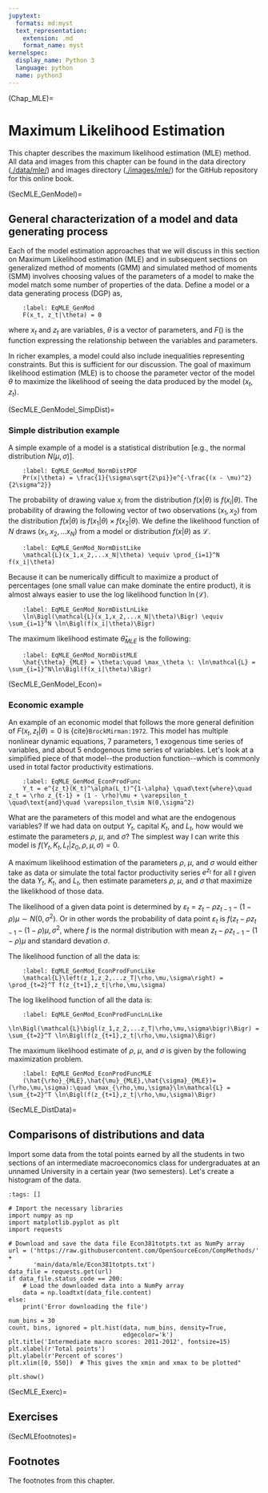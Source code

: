 ```yaml
---
jupytext:
  formats: md:myst
  text_representation:
    extension: .md
    format_name: myst
kernelspec:
  display_name: Python 3
  language: python
  name: python3
---
```


(Chap_MLE)=
# Maximum Likelihood Estimation

This chapter describes the maximum likelihood estimation (MLE) method. All data and images from this chapter can be found in the data directory ([./data/mle/](https://github.com/OpenSourceEcon/CompMethods/tree/main/data/mle/)) and images directory ([./images/mle/](https://github.com/OpenSourceEcon/CompMethods/tree/main/images/mle/)) for the GitHub repository for this online book.


(SecMLE_GenModel)=
## General characterization of a model and data generating process

Each of the model estimation approaches that we will discuss in this section on Maximum Likelihood estimation (MLE) and in subsequent sections on generalized method of moments (GMM) and simulated method of moments (SMM) involves choosing values of the parameters of a model to make the model match some number of properties of the data. Define a model or a data generating process (DGP) as,

```{math}
    :label: EqMLE_GenMod
    F(x_t, z_t|\theta) = 0
```

where $x_t$ and $z_t$ are variables, $\theta$ is a vector of parameters, and $F()$ is the function expressing the relationship between the variables and parameters.

In richer examples, a model could also include inequalities representing constraints. But this is sufficient for our discussion. The goal of maximum likelihood estimation (MLE) is to choose the parameter vector of the model $\theta$ to maximize the likelihood of seeing the data produced by the model $(x_t, z_t)$.


(SecMLE_GenModel_SimpDist)=
### Simple distribution example

A simple example of a model is a statistical distribution [e.g., the normal distribution $N(\mu, \sigma)$].

```{math}
    :label: EqMLE_GenMod_NormDistPDF
    Pr(x|\theta) = \frac{1}{\sigma\sqrt{2\pi}}e^{-\frac{(x - \mu)^2}{2\sigma^2}}
```

The probability of drawing value $x_i$ from the distribution $f(x|\theta)$ is $f(x_i|\theta)$. The probability of drawing the following vector of two observations $(x_1,x_2)$ from the distribution $f(x|\theta)$ is $f(x_1|\theta)\times f(x_2|\theta)$. We define the likelihood function of $N$ draws $(x_1,x_2,...x_N)$ from a model or distribution $f(x|\theta)$ as $\mathcal{L}$.

```{math}
    :label: EqMLE_GenMod_NormDistLike
    \mathcal{L}(x_1,x_2,...x_N|\theta) \equiv \prod_{i=1}^N f(x_i|\theta)
```

Because it can be numerically difficult to maximize a product of percentages (one small value can make dominate the entire product), it is almost always easier to use the log likelihood function $\ln(\mathcal{L})$.

```{math}
    :label: EqMLE_GenMod_NormDistLnLike
    \ln\Bigl(\mathcal{L}(x_1,x_2,...x_N|\theta)\Bigr) \equiv \sum_{i=1}^N \ln\Bigl(f(x_i|\theta)\Bigr)
```

The maximum likelihood estimate $\hat{\theta}_{MLE}$ is the following:

```{math}
    :label: EqMLE_GenMod_NormDistMLE
    \hat{\theta}_{MLE} = \theta:\quad \max_\theta \: \ln\mathcal{L} = \sum_{i=1}^N\ln\Bigl(f(x_i|\theta)\Bigr)
```


(SecMLE_GenModel_Econ)=
### Economic example

An example of an economic model that follows the more general definition of $F(x_t, z_t|\theta) = 0$ is {cite}`BrockMirman:1972`. This model has multiple nonlinear dynamic equations, 7 parameters, 1 exogenous time series of variables, and about 5 endogenous time series of variables. Let's look at a simplified piece of that model--the production function--which is commonly used in total factor productivity estimations.

```{math}
    :label: EqMLE_GenMod_EconProdFunc
    Y_t = e^{z_t}(K_t)^\alpha(L_t)^{1-\alpha} \quad\text{where}\quad z_t = \rho z_{t-1} + (1 - \rho)\mu + \varepsilon_t \quad\text{and}\quad \varepsilon_t\sim N(0,\sigma^2)
```

What are the parameters of this model and what are the endogenous variables? If we had data on output $Y_t$, capital $K_t$, and $L_t$, how would we estimate the parameters $\rho$, $\mu$, and $\sigma$? The simplest way I can write this model is $f(Y_t,K_t,L_t|z_0,\rho,\mu,\sigma)=0$.

A maximum likelihood estimation of the parameters $\rho$, $\mu$, and $\sigma$ would either take as data or simulate the total factor productivity series $e^{z_t}$ for all $t$ given the data $Y_t$, $K_t$, and $L_t$, then estimate parameters $\rho$, $\mu$, and $\sigma$ that maximize the likelikhood of those data.

The likelihood of a given data point is determined by $\varepsilon_t = z_t - \rho z_{t-1} - (1 - \rho)\mu \sim N(0,\sigma^2)$. Or in other words the probability of data point $\varepsilon_t$ is $f(z_t - \rho z_{t-1} - (1 - \rho)\mu,\sigma^2$, where $f$ is the normal distribution with mean $z_t - \rho z_{t-1} - (1 - \rho)\mu$ and standard devation $\sigma$.

The likelihood function of all the data is:

```{math}
    :label: EqMLE_GenMod_EconProdFuncLike
    \mathcal{L}\left(z_1,z_2,...z_T|\rho,\mu,\sigma\right) = \prod_{t=2}^T f(z_{t+1},z_t|\rho,\mu,\sigma)
```

The log likelihood function of all the data is:

```{math}
    :label: EqMLE_GenMod_EconProdFuncLnLike
    \ln\Bigl(\mathcal{L}\bigl(z_1,z_2,...z_T|\rho,\mu,\sigma\bigr)\Bigr) = \sum_{t=2}^T \ln\Bigl(f(z_{t+1},z_t|\rho,\mu,\sigma)\Bigr)
```

The maximum likelihood estimate of $\rho$, $\mu$, and $\sigma$ is given by the following maximization problem.

```{math}
    :label: EqMLE_GenMod_EconProdFuncMLE
    (\hat{\rho}_{MLE},\hat{\mu}_{MLE},\hat{\sigma}_{MLE})=(\rho,\mu,\sigma):\quad \max_{\rho,\mu,\sigma}\ln\mathcal{L} = \sum_{t=2}^T \ln\Bigl(f(z_{t+1},z_t|\rho,\mu,\sigma)\Bigr)
```


(SecMLE_DistData)=
## Comparisons of distributions and data

Import some data from the total points earned by all the students in two sections of an intermediate macroeconomics class for undergraduates at an unnamed University in a certain year (two semesters). Let's create a histogram of the data.

```{code-cell} ipython3
:tags: []

# Import the necessary libraries
import numpy as np
import matplotlib.pyplot as plt
import requests

# Download and save the data file Econ381totpts.txt as NumPy array
url = ('https://raw.githubusercontent.com/OpenSourceEcon/CompMethods/' +
       'main/data/mle/Econ381totpts.txt')
data_file = requests.get(url)
if data_file.status_code == 200:
    # Load the downloaded data into a NumPy array
    data = np.loadtxt(data_file.content)
else:
    print('Error downloading the file')

num_bins = 30
count, bins, ignored = plt.hist(data, num_bins, density=True,
                                edgecolor='k')
plt.title('Intermediate macro scores: 2011-2012', fontsize=15)
plt.xlabel(r'Total points')
plt.ylabel(r'Percent of scores')
plt.xlim([0, 550])  # This gives the xmin and xmax to be plotted"

plt.show()
```
<!-- ```{figure} ../../../images/mle/Econ381scores_hist.png
---
height: 500px
name: FigMLE_EconScoreHist
---
Intermediate macroeconomics midterm scores over two semesters
``` -->


(SecMLE_Exerc)=
## Exercises



(SecMLEfootnotes)=
## Footnotes

The footnotes from this chapter.

[^TruncNorm]: See Section {ref}`SecAppendixTruncNormal` of the Appendix for a description of the truncated normal distribution.
